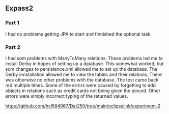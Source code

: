 ## Expass2
### Part 1
I had no problems getting JPA to start and finnished the optional task.

### Part 2
I had som problems with ManyToMany relations. These problems led me to install
Derby in hopes of setting up a database. This somewhat worked, but som changes
to persistence.xml allowed me to set up the database. The Derby innstallation
allowed me to view the tables and their relations. There was otherwise no other
problems with the database. The test came back red multiple times. Some of the
errors were caused by forgetting to add objects in relations such as credit cards
not being given the pincod. Other errors were simply incorrect typing of the returned values.

https://github.com/hvl584967/Dat250/tree/main/eclipselink/experiment-2
